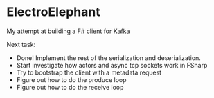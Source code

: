 ElectroElephant
===============

My attempt at building a F# client for Kafka


Next task:
 - Done! Implement the rest of the serialization and deserialization. 
 - Start investigate how actors and async tcp sockets work in FSharp
 - Try to bootstrap the client with a metadata request
 - Figure out how to do the produce loop
 - Figure out how to do the receive loop


